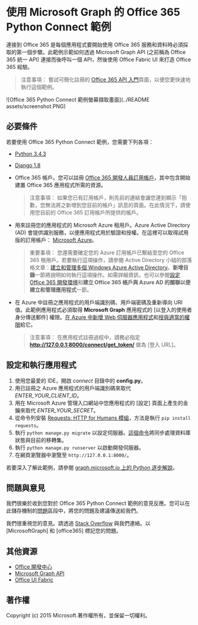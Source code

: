﻿# 使用 Microsoft Graph 的 Office 365 Python Connect 範例

連接到 Office 365 是每個應用程式要開始使用 Office 365 服務和資料時必須採取的第一個步驟。此範例示範如何透過 Microsoft Graph API (之前稱為 Office 365 統一 API) 連接而後呼叫一個 API，然後使用 Office Fabric UI 來打造 Office 365 經驗。

> 注意事項： 嘗試可簡化註冊的 [Office 365 API 入門](http://dev.office.com/getting-started/office365apis?platform=option-python#setup)頁面，以便您更快速地執行這個範例。

![Office 365 Python Connect 範例螢幕擷取畫面](../README assets/screenshot.PNG)

## 必要條件

若要使用 Office 365 Python Connect 範例，您需要下列各項：
* [Python 3.4.3](https://www.python.org/downloads/)
* [Django 1.8](https://docs.djangoproject.com/en/1.8/intro/install/) 
* Office 365 帳戶。您可以註冊 [Office 365 開發人員訂用帳戶](https://portal.office.com/Signup/Signup.aspx?OfferId=6881A1CB-F4EB-4db3-9F18-388898DAF510&DL=DEVELOPERPACK&ali=1#0)，其中包含開始建置 Office 365 應用程式所需的資源。

     > 注意事項： 如果您已有訂用帳戶，則先前的連結會讓您連到顯示「抱歉，您無法將之新增到您目前的帳戶」訊息的頁面。在此情況下，請使用您目前的 Office 365 訂用帳戶所提供的帳戶。
* 用來註冊您的應用程式的 Microsoft Azure 租用戶。Azure Active Directory (AD) 會提供識別服務，以便應用程式用於驗證和授權。在這裡可以取得試用版的訂用帳戶： [Microsoft Azure](https://account.windowsazure.com/SignUp)。

    > 重要事項： 您還需要確定您的 Azure 訂用帳戶已繫結至您的 Office 365 租用戶。若要執行這項操作，請參閱 Active Directory 小組的部落格文章：[建立和管理多個 Windows Azure Active Directory](http://blogs.technet.com/b/ad/archive/2013/11/08/creating-and-managing-multiple-windows-azure-active-directories.aspx)。**新增目錄**一節將說明如何執行這項操作。如需詳細資訊，也可以參閱[設定 Office 365 開發環境](https://msdn.microsoft.com/office/office365/howto/setup-development-environment#bk_CreateAzureSubscription)和**建立 Office 365 帳戶與 Azure AD 的關聯以便建立和管理應用程式**一節。
* 在 Azure 中註冊之應用程式的用戶端識別碼、用戶端密碼及重新導向 URI 值。此範例應用程式必須取得 **Microsoft Graph** 應用程式的 [以登入的使用者身分傳送郵件] 權限。[在 Azure 中新增 Web 伺服器應用程式](https://msdn.microsoft.com/office/office365/HowTo/add-common-consent-manually#bk_RegisterServerApp)和[授與適當的權限](https://github.com/OfficeDev/O365-Python-Microsoft-Graph-Connect/wiki/Grant-permissions-to-the-Connect-application-in-Azure)給它。

     > 注意事項： 在應用程式註冊過程中，請務必指定 **http://127.0.0.1:8000/connect/get_token/** 做為 [登入 URL]。

## 設定和執行應用程式

1. 使用您最愛的 IDE，開啟 *connect* 目錄中的 **config.py**。
2. 用已註冊之 Azure 應用程式的用戶端識別碼來取代 *ENTER_YOUR_CLIENT_ID*。
3. 用在 Microsoft Azure 管理入口網站中您應用程式的 [設定] 頁面上產生的金鑰來取代 *ENTER_YOUR_SECRET*。
4. 從命令列安裝 [Requests: HTTP for Humans 模組](http://docs.python-requests.org/en/latest/)，方法是執行 ```pip install requests```。
5. 執行 ```python manage.py migrate``` 以設定伺服器。[這個命令](https://docs.djangoproject.com/en/1.8/ref/django-admin/#django-admin-migrate)將同步處理資料庫狀態與目前的移轉集。
6. 執行 ```python manage.py runserver``` 以啟動開發伺服器。
7. 在網頁瀏覽器中瀏覽至 ```http://127.0.0.1:8000/```。

若要深入了解此範例，請參閱 [graph.microsoft.io 上的 Python 逐步解說](http://graph.microsoft.io/docs/platform/python)。

## 問題與意見

我們很樂於收到您對於 Office 365 Python Connect 範例的意見反應。您可以在此儲存機制的[問題](https://github.com/OfficeDev/O365-Python-Microsoft-Graph-Connect/issues)區段中，將您的問題及建議傳送給我們。

我們很重視您的意見。請透過 [Stack Overflow](http://stackoverflow.com/questions/tagged/office365+or+microsoftgraph) 與我們連絡。以 [MicrosoftGraph] 和 [office365] 標記您的問題。
  
## 其他資源

* [Office 開發中心](http://dev.office.com/)
* [Microsoft Graph API](http://graph.microsoft.io)
* [Office UI Fabric](http://dev.office.com/fabric)

## 著作權
Copyright (c) 2015 Microsoft.著作權所有，並保留一切權利。
